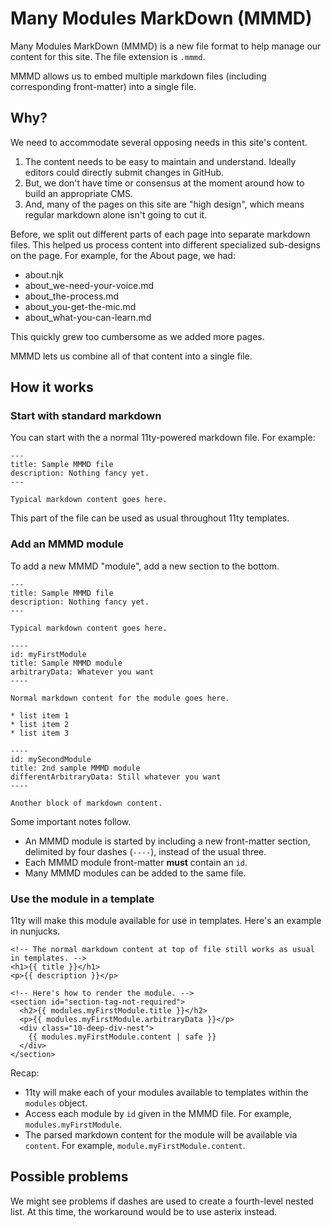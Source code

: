 # Many Modules MarkDown (MMMD)

Many Modules MarkDown (MMMD) is a new file format to help manage our content for this site. The file extension is `.mmmd`.

MMMD allows us to embed multiple markdown files (including corresponding front-matter) into a single file.

## Why?

We need to accommodate several opposing needs in this site's content.

1. The content needs to be easy to maintain and understand. Ideally editors could directly submit changes in GitHub.
2. But, we don't have time or consensus at the moment around how to build an appropriate CMS.
3. And, many of the pages on this site are "high design", which means regular markdown alone isn't going to cut it.

Before, we split out different parts of each page into separate markdown files. This helped us process content into different specialized sub-designs on the page. For example, for the About page, we had:

* about.njk
* about_we-need-your-voice.md
* about_the-process.md
* about_you-get-the-mic.md
* about_what-you-can-learn.md

This quickly grew too cumbersome as we added more pages.

MMMD lets us combine all of that content into a single file.

## How it works

### Start with standard markdown

You can start with the a normal 11ty-powered markdown file. For example:

```
---
title: Sample MMMD file
description: Nothing fancy yet.
---

Typical markdown content goes here.
```

This part of the file can be used as usual throughout 11ty templates.

### Add an MMMD module

To add a new MMMD "module", add a new section to the bottom.

```
---
title: Sample MMMD file
description: Nothing fancy yet.
---

Typical markdown content goes here.

----
id: myFirstModule
title: Sample MMMD module
arbitraryData: Whatever you want
----

Normal markdown content for the module goes here.

* list item 1
* list item 2
* list item 3

----
id: mySecondModule
title: 2nd sample MMMD module
differentArbitraryData: Still whatever you want
----

Another block of markdown content.
```

Some important notes follow.

* An MMMD module is started by including a new front-matter section, delimited by four dashes (`----`), instead of the usual three.
* Each MMMD module front-matter **must** contain an `id`.
* Many MMMD modules can be added to the same file.

### Use the module in a template

11ty will make this module available for use in templates. Here's an example in nunjucks.

```
<!-- The normal markdown content at top of file still works as usual in templates. -->
<h1>{{ title }}</h1>
<p>{{ description }}</p>

<!-- Here's how to render the module. -->
<section id="section-tag-not-required">
  <h2>{{ modules.myFirstModule.title }}</h2>
  <p>{{ modules.myFirstModule.arbitraryData }}</p>
  <div class="10-deep-div-nest">
    {{ modules.myFirstModule.content | safe }}
  </div>
</section>
```

Recap:

* 11ty will make each of your modules available to templates within the `modules` object.
* Access each module by `id` given in the MMMD file. For example, `modules.myFirstModule`.
* The parsed markdown content for the module will be available via `content`. For example, `module.myFirstModule.content`. 

## Possible problems

We might see problems if dashes are used to create a fourth-level nested list. At this time, the workaround would be to use asterix instead.